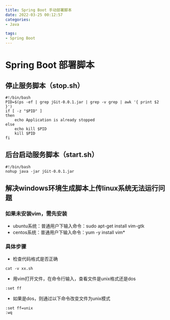 ```yaml
---
title: Spring Boot 手动部署脚本
date: 2022-03-25 00:12:57
categories: 
- Java

tags:
- Spring Boot
---
```

# Spring Boot 部署脚本

## 停止服务脚本（stop.sh）

```shell
#!/bin/bash
PID=$(ps -ef | grep jGit-0.0.1.jar | grep -v grep | awk '{ print $2 }')
if [ -z "$PID" ]
then
    echo Application is already stopped
else
    echo kill $PID
    kill $PID
fi
```

## 后台启动服务脚本（start.sh）

```shell
#!/bin/bash
nohup java -jar jGit-0.0.1.jar
```

## 解决windows环境生成脚本上传linux系统无法运行问题

### 如果未安装vim，需先安装

- ubuntu系统：普通用户下输入命令：sudo apt-get install vim-gtk
- centos系统：普通用户下输入命令：yum -y install vim*

### 具体步骤 

- 检查代码格式是否正确

```shell
cat -v xx.sh
```

- 用vim打开文件，在命令行输入，查看文件是unix格式还是dos

```shell
:set ff
```

- 如果是dos，则通过以下命令改变文件为unix模式

```shell
:set ff=unix
:wq
```
